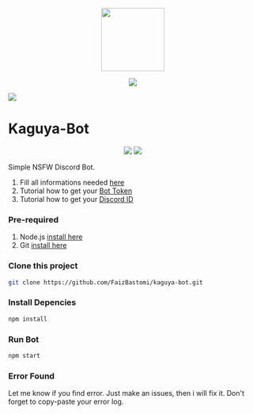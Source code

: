 <p align="center">
<img src="https://cdn.discordapp.com/avatars/554086721688698882/480623d8d33313d2273f757333ab91c7.png?size=256" height="128" width="128"/>
</p>
<p align="center">
<img src="https://img.shields.io/badge/Whatsapp Bot-green?colorA=%23ff0000&colorB=%23017e40&style=for-the-badge"/>
</p>
<p align="center>
<a href="https://github.com/FaizBastomi"><img src="https://img.shields.io/badge/AUTHOR-FAIZBASTOMI-red.svg?style=for-the-badge&logo=github"/></a>
</p>

# Kaguya-Bot

<div align="center">
<img src="https://img.shields.io/badge/Node-%3E=%2012.x-green.svg?style=for-the-badge"/>
<img src="https://img.shields.io/badge/Maintened-YES-blue.svg?style=for-the-badge"/>
</div>

Simple NSFW Discord Bot.

1. Fill all informations needed [here](https://github.com/FaizBastomi/kaguya-bot/blob/main/config.json)
2. Tutorial how to get your [Bot Token](https://www.writebots.com/discord-bot-token/)
3. Tutorial how to get your [Discord ID](https://bit.ly/39ZnsZZ)

### Pre-required
1. Node.js [install here](https://nodejs.org/en/download)
2. Git [install here](https://git-scm.com/downloads)

### Clone this project
```sh
git clone https://github.com/FaizBastomi/kaguya-bot.git
```

### Install Depencies
```sh
npm install
```

### Run Bot
```sh
npm start
```

### Error Found
Let me know if you find error. Just make an issues, then i will fix it.
Don't forget to copy-paste your error log.
